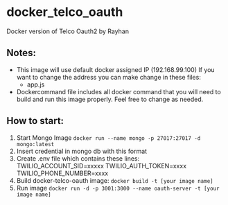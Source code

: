 # docker_telco_oauth
Docker version of Telco Oauth2 by Rayhan

## Notes:
* This image will use default docker assigned IP (192.168.99.100)
  If you want to change the address you can make change in these files:
    * app.js
* Dockercommand file includes all docker command that you will need to build and run this image properly. Feel free to change as needed.

## How to start:
1. Start Mongo Image
   ```docker run --name mongo -p 27017:27017 -d mongo:latest```
2. Insert credential in mongo db with this format
3. Create .env file which contains these lines:
   TWILIO_ACCOUNT_SID=xxxxx
   TWILIO_AUTH_TOKEN=xxxx
   TWILIO_PHONE_NUMBER=xxxx
4. Build docker-telco-oauth image:
   ```docker build -t [your image name]```
5. Run image 
   ```docker run -d -p 3001:3000 --name oauth-server -t [your image name]```
